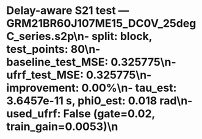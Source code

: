 # Delay-aware S21 test — GRM21BR60J107ME15_DC0V_25degC_series.s2p\n- split: block, test_points: 80\n- baseline_test_MSE: 0.325775\n- ufrf_test_MSE: 0.325775\n- improvement: 0.00%\n- tau_est: 3.6457e-11 s, phi0_est: 0.018 rad\n- used_ufrf: False (gate=0.02, train_gain=0.0053)\n